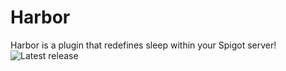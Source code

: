 # Harbor 
Harbor is a plugin that redefines sleep within your Spigot server!
![Latest release](https://img.shields.io/badge/release-1.4-orange.svg)
